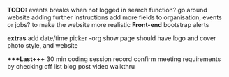 **TODO:**
events breaks when not logged in
search function?
go around website adding further instructions
add more fields to organisation, events or jobs? to make the website more realistic
**Front-end**
bootstrap alerts

**extras**
add date/time picker 
-org show page should have logo and cover photo style, and website

**+++Last+++**
30 min coding session record
confirm meeting requirements by checking off list
blog post
video walkthru
